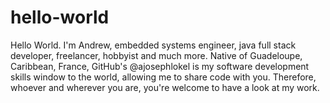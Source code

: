 # hello-world
Hello World. I'm Andrew, embedded systems engineer, java full stack developer, freelancer, hobbyist and much more. Native of Guadeloupe, Caribbean, France, GitHub's @ajosephlokel is my software development skills window to the world, allowing me to share code with you. Therefore, whoever and wherever you are, you're welcome to have a look at my work.
